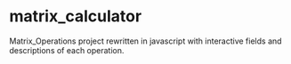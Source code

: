 # matrix_calculator
Matrix_Operations project rewritten in javascript with interactive fields and descriptions of each operation.
